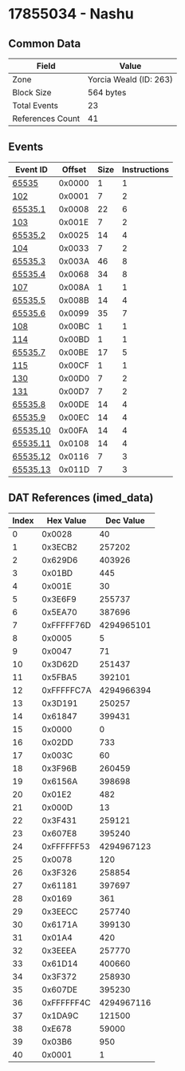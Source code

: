 # 17855034 - Nashu

## Common Data

| Field            | Value                  |
|------------------|------------------------|
| Zone             | Yorcia Weald (ID: 263) |
| Block Size       | 564 bytes              |
| Total Events     | 23                     |
| References Count | 41                     |

## Events

| Event ID                  | Offset   |   Size |   Instructions |
|---------------------------|----------|--------|----------------|
| [65535](./65535.md)       | 0x0000   |      1 |              1 |
| [102](./102.md)           | 0x0001   |      7 |              2 |
| [65535.1](./65535.1.md)   | 0x0008   |     22 |              6 |
| [103](./103.md)           | 0x001E   |      7 |              2 |
| [65535.2](./65535.2.md)   | 0x0025   |     14 |              4 |
| [104](./104.md)           | 0x0033   |      7 |              2 |
| [65535.3](./65535.3.md)   | 0x003A   |     46 |              8 |
| [65535.4](./65535.4.md)   | 0x0068   |     34 |              8 |
| [107](./107.md)           | 0x008A   |      1 |              1 |
| [65535.5](./65535.5.md)   | 0x008B   |     14 |              4 |
| [65535.6](./65535.6.md)   | 0x0099   |     35 |              7 |
| [108](./108.md)           | 0x00BC   |      1 |              1 |
| [114](./114.md)           | 0x00BD   |      1 |              1 |
| [65535.7](./65535.7.md)   | 0x00BE   |     17 |              5 |
| [115](./115.md)           | 0x00CF   |      1 |              1 |
| [130](./130.md)           | 0x00D0   |      7 |              2 |
| [131](./131.md)           | 0x00D7   |      7 |              2 |
| [65535.8](./65535.8.md)   | 0x00DE   |     14 |              4 |
| [65535.9](./65535.9.md)   | 0x00EC   |     14 |              4 |
| [65535.10](./65535.10.md) | 0x00FA   |     14 |              4 |
| [65535.11](./65535.11.md) | 0x0108   |     14 |              4 |
| [65535.12](./65535.12.md) | 0x0116   |      7 |              3 |
| [65535.13](./65535.13.md) | 0x011D   |      7 |              3 |

## DAT References (imed_data)

|   Index | Hex Value   |   Dec Value |
|---------|-------------|-------------|
|       0 | 0x0028      |          40 |
|       1 | 0x3ECB2     |      257202 |
|       2 | 0x629D6     |      403926 |
|       3 | 0x01BD      |         445 |
|       4 | 0x001E      |          30 |
|       5 | 0x3E6F9     |      255737 |
|       6 | 0x5EA70     |      387696 |
|       7 | 0xFFFFF76D  |  4294965101 |
|       8 | 0x0005      |           5 |
|       9 | 0x0047      |          71 |
|      10 | 0x3D62D     |      251437 |
|      11 | 0x5FBA5     |      392101 |
|      12 | 0xFFFFFC7A  |  4294966394 |
|      13 | 0x3D191     |      250257 |
|      14 | 0x61847     |      399431 |
|      15 | 0x0000      |           0 |
|      16 | 0x02DD      |         733 |
|      17 | 0x003C      |          60 |
|      18 | 0x3F96B     |      260459 |
|      19 | 0x6156A     |      398698 |
|      20 | 0x01E2      |         482 |
|      21 | 0x000D      |          13 |
|      22 | 0x3F431     |      259121 |
|      23 | 0x607E8     |      395240 |
|      24 | 0xFFFFFF53  |  4294967123 |
|      25 | 0x0078      |         120 |
|      26 | 0x3F326     |      258854 |
|      27 | 0x61181     |      397697 |
|      28 | 0x0169      |         361 |
|      29 | 0x3EECC     |      257740 |
|      30 | 0x6171A     |      399130 |
|      31 | 0x01A4      |         420 |
|      32 | 0x3EEEA     |      257770 |
|      33 | 0x61D14     |      400660 |
|      34 | 0x3F372     |      258930 |
|      35 | 0x607DE     |      395230 |
|      36 | 0xFFFFFF4C  |  4294967116 |
|      37 | 0x1DA9C     |      121500 |
|      38 | 0xE678      |       59000 |
|      39 | 0x03B6      |         950 |
|      40 | 0x0001      |           1 |

